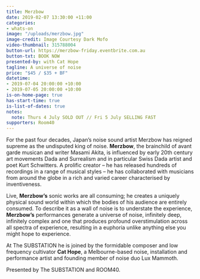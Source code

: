 ```yaml
---
title: Merzbow
date: 2019-02-07 13:30:00 +11:00
categories:
- whats-on
image: "/uploads/merzbow.jpg"
image-credit: Image Courtesy Dark Mofo
video-thumbnail: 315788004
button-url: https://merzbow-friday.eventbrite.com.au
button-txt: BOOK NOW
presented-by: with Cat Hope
tagline: A universe of noise
price: "$45 / $35 + BF"
datetime:
- 2019-07-04 20:00:00 +10:00
- 2019-07-05 20:00:00 +10:00
is-on-home-page: true
has-start-time: true
is-list-of-dates: true
notes:
  note: Thurs 4 July SOLD OUT // Fri 5 July SELLING FAST
supporters: Room40
---
```


For the past four decades, Japan’s noise sound artist Merzbow has reigned supreme as the undisputed king of noise. **Merzbow**, the brainchild of avant garde musican and writer Masami Akita, is influenced by early 20th century art movements Dada and Surrealism and in particular Swiss Dada artist and poet Kurt Schwitters. A prolific creator – he has released hundreds of recordings in a range of musical styles – he has collaborated with musicians from around the globe in a rich and varied career characterised by inventiveness. 

Live, **Merzbow’s** sonic works are all consuming; he creates a uniquely physical sound world within which the bodies of his audience are entirely consumed. To describe it as a wall of noise is to understate the experience, **Merzbow’s** performances generate a universe of noise, infinitely deep, infinitely complex and one that produces profound overstimulation across all spectra of experience, resulting in a euphoria unlike anything else you might hope to experience.

At The SUBSTATION he is joined by the formidable composer and low frequency cultivator **Cat Hope**, a Melbourne-based noise, installation and performance artist and founding member of noise duo Lux Mammoth.


Presented by The SUBSTATION and ROOM40.
